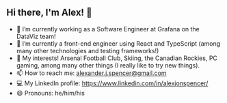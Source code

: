 ## Hi there, I'm Alex! 🚀

<!--
**alexjonspencer1/alexjonspencer1** is a ✨ _special_ ✨ repository because its `README.md` (this file) appears on your GitHub profile.

Here are some ideas to get you started:

-->

- 🔭 I’m currently working as a Software Engineer at Grafana on the DataViz team!
- 🌱 I’m currently a front-end engineer using React and TypeScript (among many other technologies and testing frameworks!)
- 💬 My interests! Arsenal Football Club, Skiing, the Canadian Rockies, PC gaming, among many other things (I really like to try new things).
- 📫 How to reach me: alexander.j.spencer@gmail.com
- 💻 My LinkedIn profile: https://www.linkedin.com/in/alexjonspencer/
- 😄 Pronouns: he/him/his

